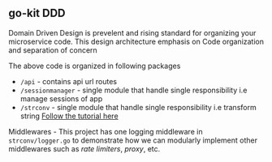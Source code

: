 ## go-kit DDD
Domain Driven Design is prevelent and rising standard for organizing your microservice code. This design architecture emphasis on Code organization and separation of concern

The above code is organized in following packages
- `/api` - contains api url routes
- `/sessionmanager` - single module that handle single responsibility i.e manage sessions of app
- `/strconv` - single module that handle single responsibility i.e transform string [Follow the tutorial here](https://gokit.io/examples/stringsvc.html)


Middlewares - 
This project has one logging middleware in `strconv/logger.go` to demonstrate how we can modularly implement other middlewares such as *rate limiters*, *proxy*, etc.